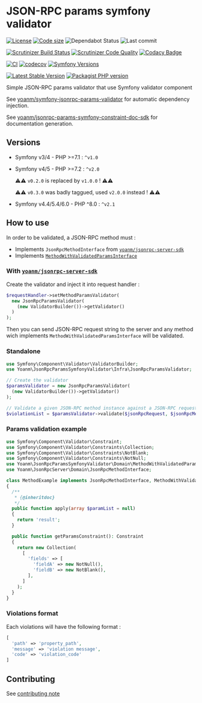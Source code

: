 # JSON-RPC params symfony validator

[![License](https://img.shields.io/github/license/yoanm/php-jsonrpc-params-symfony-validator-sdk.svg)](https://github.com/yoanm/php-jsonrpc-params-symfony-validator-sdk)
[![Code size](https://img.shields.io/github/languages/code-size/yoanm/php-jsonrpc-params-symfony-validator-sdk.svg)](https://github.com/yoanm/php-jsonrpc-params-symfony-validator-sdk)
![Dependabot Status](https://flat.badgen.net/github/dependabot/yoanm/php-jsonrpc-params-symfony-validator-sdk)
![Last commit](https://badgen.net/github/last-commit/yoanm/php-jsonrpc-params-symfony-validator-sdk)

[![Scrutinizer Build Status](https://img.shields.io/scrutinizer/build/g/yoanm/php-jsonrpc-params-symfony-validator-sdk.svg?label=Scrutinizer\&logo=scrutinizer)](https://scrutinizer-ci.com/g/yoanm/php-jsonrpc-params-symfony-validator-sdk/build-status/master)
[![Scrutinizer Code Quality](https://img.shields.io/scrutinizer/g/yoanm/php-jsonrpc-params-symfony-validator-sdk/master.svg?logo=scrutinizer)](https://scrutinizer-ci.com/g/yoanm/php-jsonrpc-params-symfony-validator-sdk/?branch=master)
[![Codacy Badge](https://app.codacy.com/project/badge/Grade/8f39424add044b43a70bdb238e2f48db)](https://www.codacy.com/gh/yoanm/php-jsonrpc-params-symfony-validator-sdk/dashboard?utm_source=github.com\&utm_medium=referral\&utm_content=yoanm/php-jsonrpc-params-symfony-validator-sdk\&utm_campaign=Badge_Grade)

[![CI](https://github.com/yoanm/php-jsonrpc-params-symfony-validator-sdk/actions/workflows/CI.yml/badge.svg?branch=master)](https://github.com/yoanm/php-jsonrpc-params-symfony-validator-sdk/actions/workflows/CI.yml)
[![codecov](https://codecov.io/gh/yoanm/php-jsonrpc-params-symfony-validator-sdk/branch/master/graph/badge.svg?token=NHdwEBUFK5)](https://codecov.io/gh/yoanm/php-jsonrpc-params-symfony-validator-sdk)
[![Symfony Versions](https://img.shields.io/badge/Symfony-v4.4%20%2F%20v5.4%2F%20v6.x-8892BF.svg?logo=github)](https://symfony.com/)

[![Latest Stable Version](https://img.shields.io/packagist/v/yoanm/jsonrpc-params-symfony-validator-sdk.svg)](https://packagist.org/packages/yoanm/jsonrpc-params-symfony-validator-sdk)
[![Packagist PHP version](https://img.shields.io/packagist/php-v/yoanm/jsonrpc-params-symfony-validator-sdk.svg)](https://packagist.org/packages/yoanm/jsonrpc-params-symfony-validator-sdk)

Simple JSON-RPC params validator that use Symfony validator component

See [yoanm/symfony-jsonrpc-params-validator](https://github.com/yoanm/symfony-jsonrpc-params-validator) for automatic dependency injection.

See [yoanm/jsonrpc-params-symfony-constraint-doc-sdk](https://github.com/yoanm/php-jsonrpc-params-symfony-constraint-doc-sdk) for documentation generation.

## Versions

* Symfony v3/4 - PHP >=7.1 : `^v1.0`

* Symfony v4/5 - PHP >=7.2 : `^v2.0`

  ⚠️⚠️ `v0.2.0` is replaced by `v1.0.0` ! ⚠️⚠️

  ⚠️⚠️ `v0.3.0` was badly taggued, used `v2.0.0` instead ! ⚠️⚠️

* Symfony v4.4/5.4/6.0 - PHP ^8.0 : `^v2.1`

## How to use

In order to be validated, a JSON-RPC method must :

* Implements `JsonRpcMethodInterface` from [`yoanm/jsonrpc-server-sdk`](https://github.com/yoanm/php-jsonrpc-server-sdk)
* Implements [`MethodWithValidatedParamsInterface`](./src/Infra/JsonRpcParamsValidator.php)

### With [`yoanm/jsonrpc-server-sdk`](https://github.com/yoanm/php-jsonrpc-server-sdk)

Create the validator and inject it into request handler :

```php
$requestHandler->setMethodParamsValidator(
  new JsonRpcParamsValidator(
    (new ValidatorBuilder())->getValidator()
  )
);
```

Then you can send JSON-RPC request string to the server and any method wich implements `MethodWithValidatedParamsInterface` will be validated.

### Standalone

```php
use Symfony\Component\Validator\ValidatorBuilder;
use Yoanm\JsonRpcParamsSymfonyValidator\Infra\JsonRpcParamsValidator;

// Create the validator
$paramsValidator = new JsonRpcParamsValidator(
  (new ValidatorBuilder())->getValidator()
);

// Validate a given JSON-RPC method instance against a JSON-RPC request
$violationList = $paramsValidator->validate($jsonRpcRequest, $jsonRpcMethod);
```

### Params validation example

```php
use Symfony\Component\Validator\Constraint;
use Symfony\Component\Validator\Constraints\Collection;
use Symfony\Component\Validator\Constraints\NotBlank;
use Symfony\Component\Validator\Constraints\NotNull;
use Yoanm\JsonRpcParamsSymfonyValidator\Domain\MethodWithValidatedParamsInterface;
use Yoanm\JsonRpcServer\Domain\JsonRpcMethodInterface;

class MethodExample implements JsonRpcMethodInterface, MethodWithValidatedParamsInterface
{
  /**
   * {@inheritdoc}
   */
  public function apply(array $paramList = null)
  {
    return 'result';
  }

  public function getParamsConstraint(): Constraint
  {
    return new Collection(
      [
        'fields' => [
          'fieldA' => new NotNull(),
          'fieldB' => new NotBlank(),
        ],
      ]
    );
  }
}
```

### Violations format

Each violations will have the following format :

```php
[
  'path' => 'property_path',
  'message' => 'violation message',
  'code' => 'violation_code'
]
```

## Contributing

See [contributing note](./CONTRIBUTING.md)
